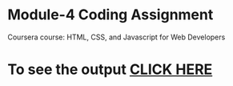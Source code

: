 # Module-4 Coding Assignment

Coursera course: HTML, CSS, and Javascript for Web Developers

# To see the output [CLICK HERE](https://harshudaybhaijoshi.github.io/Coursera-Test/site/module_4__solution/index.html)
